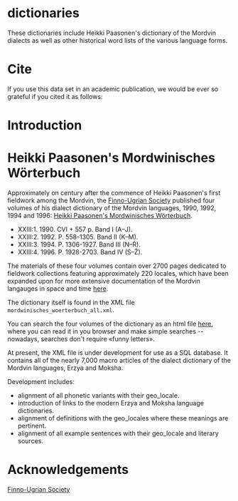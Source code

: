# dictionaries
These dictionaries include Heikki Paasonen's dictionary of the Mordvin dialects as well as other historical word lists of the various language forms.


# Cite

If you use this data set in an academic publication, we would be ever so grateful if you cited it as follows:


# Introduction


# Heikki Paasonen's Mordwinisches Wörterbuch
Approximately on century after the commence of Heikki Paasonen's first fieldwork among the Mordvin, the [Finno-Ugrian Society](https://www.sgr.fi/) published four volumes of his dialect dictionary of the Mordvin languages, 1990, 1992, 1994 and 1996: [Heikki Paasonen's Mordwinisches Wörterbuch](https://www.sgr.fi/fi/items/show/413).
* XXIII:1. 1990. CVI + 557 p. Band I (A–J).
* XXIII:2. 1992. P. 558-1305. Band II (K–M).
* XXIII:3. 1994. P. 1306-1927. Band III (N–Ŕ).
* XXIII:4. 1996. P. 1928-2703. Band IV (S–Ž).

The materials of these four volumes contain over 2700 pages dedicated to fieldwork collections featuring approximately 220 locales, which have been expanded upon for more extensive documentation of the Mordvin langauges in space and time [here](erme_geo.csv). 

The dictionary itself is found in the XML file ```mordwinisches_woerterbuch_all.xml```.

You can search the four volumes of the dictionary as an html file [here](docs/mw_paasonen_original_ib.html), where you can read it in you browser and make simple searches -- nowadays, searches don't require «funny letters».

At present, the XML file is under development for use as a SQL database. It contains all of the nearly 7,000 macro articles of the dialect dictionary of the Mordvin languages, Erzya and Moksha.

Development includes:
* alignment of all phonetic variants with their geo_locale.
* introduction of links to the modern Erzya and Moksha language dictionaries.
* alignment of definitions with the geo_locales where these meanings are pertinent.
* alignment of all example sentences with their geo_locale and literary sources.



# Acknowledgements
[Finno-Ugrian Society](https://www.sgr.fi/)